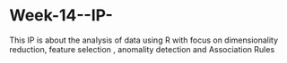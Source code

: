 # Week-14--IP-
This IP is about the analysis of data using R with focus on dimensionality reduction, feature selection , anomality detection and  Association Rules
